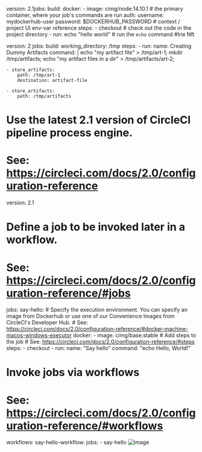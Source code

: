 version: 2.1jobs:  build:    docker:      - image: cimg/node:14.10.1 # the primary container, where your job's commands are run        auth:          username: mydockerhub-user          password: $DOCKERHUB_PASSWORD  # context / project UI env-var reference    steps:      - checkout # check out the code in the project directory      - run: echo "hello world" # run the `echo` command #Irie
Nft 

version: 2
jobs:
build:
  working_directory: /tmp
  steps:
    - run:
        name: Creating Dummy Artifacts
        command: |
          echo "my artifact file" > /tmp/art-1;
          mkdir /tmp/artifacts;
          echo "my artifact files in a dir" > /tmp/artifacts/art-2;

    - store_artifacts:
        path: /tmp/art-1
        destination: artifact-file

    - store_artifacts:
        path: /tmp/artifacts
# Use the latest 2.1 version of CircleCI pipeline process engine.
# See: https://circleci.com/docs/2.0/configuration-reference
version: 2.1

# Define a job to be invoked later in a workflow.
# See: https://circleci.com/docs/2.0/configuration-reference/#jobs
jobs:
  say-hello:
    # Specify the execution environment. You can specify an image from Dockerhub or use one of our Convenience Images from CircleCI's Developer Hub.
    # See: https://circleci.com/docs/2.0/configuration-reference/#docker-machine-macos-windows-executor
    docker:
      - image: cimg/base:stable
    # Add steps to the job
    # See: https://circleci.com/docs/2.0/configuration-reference/#steps
    steps:
      - checkout
      - run:
          name: "Say hello"
          command: "echo Hello, World!"

# Invoke jobs via workflows
# See: https://circleci.com/docs/2.0/configuration-reference/#workflows
workflows:
  say-hello-workflow:
    jobs:
      - say-hello
![image](https://user-images.githubusercontent.com/83016880/147891542-ce5170ea-8807-47bc-82e8-e464a280b61a.jpg)
